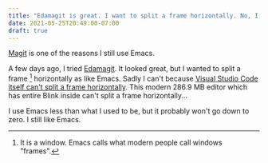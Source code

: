 ```yaml
---
title: "Edamagit is great. I want to split a frame horizontally. No, I can't."
date: 2021-05-25T20:49:00-07:00
draft: true
---
```

[Magit](https://magit.vc/) is one of the reasons I still use Emacs.

A few days ago, I tried [Edamagit](https://github.com/kahole/edamagit). It looked great, but I wanted to split a frame [^FRAME] horizontally as like Emacs. Sadly I can't because [Visual Studio Code itself can't split a frame horizontally](https://github.com/kahole/edamagit/issues/109). This modern 286.9 MB editor which has entire Blink inside can't split a frame horizontally...

I use Emacs less than what I used to be, but it probably won't go down to zero. I still like Emacs.

[^FRAME]: It is a window. Emacs calls what modern people call windows "frames".
